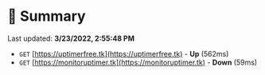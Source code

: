 # 📖 Summary
Last updated: **3/23/2022, 2:55:48 PM**

- `GET` [https://uptimerfree.tk](https://uptimerfree.tk) - **Up** (562ms)
- `GET` [https://monitoruptimer.tk](https://monitoruptimer.tk) - **Down** (59ms)
